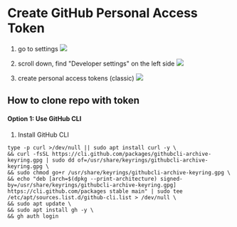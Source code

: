 # Create GitHub Personal Access Token

1. go to settings
![](https://i.imgur.com/7nBIFK5.png)

2. scroll down, find "Developer settings" on the left side
![](https://i.imgur.com/yLoGIIm.png)

3. create personal access tokens (classic)
![](https://i.imgur.com/4axrteS.png)

## How to clone repo with token

#### Option 1: Use GitHub CLI

1. Install GitHub CLI
```shell
type -p curl >/dev/null || sudo apt install curl -y \
&& curl -fsSL https://cli.github.com/packages/githubcli-archive-keyring.gpg | sudo dd of=/usr/share/keyrings/githubcli-archive-keyring.gpg \
&& sudo chmod go+r /usr/share/keyrings/githubcli-archive-keyring.gpg \
&& echo "deb [arch=$(dpkg --print-architecture) signed-by=/usr/share/keyrings/githubcli-archive-keyring.gpg] https://cli.github.com/packages stable main" | sudo tee /etc/apt/sources.list.d/github-cli.list > /dev/null \
&& sudo apt update \
&& sudo apt install gh -y \
&& gh auth login
```